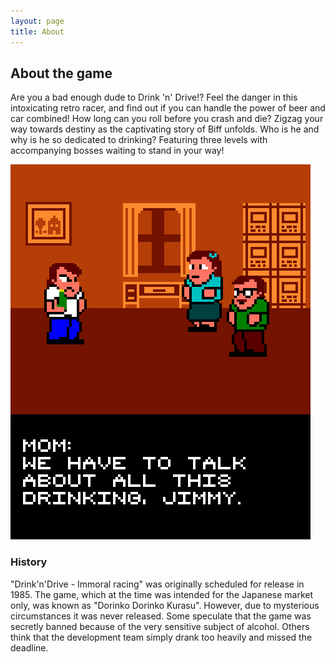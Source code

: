 ```yaml
---
layout: page
title: About
---
```

## About the game
Are you a bad enough dude to Drink 'n' Drive!? Feel the danger in this intoxicating retro racer, and find out if you can handle the power of beer and car combined! How long can you roll before you crash and die? Zigzag your way towards destiny as the captivating story of Biff unfolds. Who is he and why is he so dedicated to drinking? Featuring three levels with accompanying bosses waiting to stand in your way!

![Emerald](img/story1_web.png "Emerald")

### History
"Drink'n'Drive - Immoral racing" was originally scheduled for release in 1985. The game, which at the time was intended for the Japanese market only, was known as "Dorinko Dorinko Kurasu". However, due to mysterious circumstances it was never released. Some speculate that the game was secretly banned because of the very sensitive subject of alcohol. Others think that the development team simply drank too heavily and missed the deadline.
